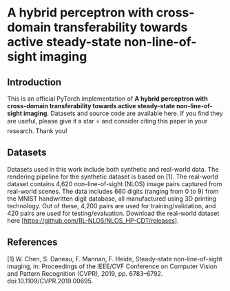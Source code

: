 # A hybrid perceptron with cross-domain transferability towards active steady-state non-line-of-sight imaging
## Introduction
This is an official PyTorch implementation of **A hybrid perceptron with cross-domain transferability towards active steady-state non-line-of-sight imaging**. Datasets and source code are available here. If you find they are useful, please give it a star ⭐ and consider citing this paper in your research. Thank you!

## Datasets
Datasets used in this work include both synthetic and real-world data. The rendering pipeline for the synthetic dataset is based on [1]. The real-world dataset contains 4,620 non-line-of-sight (NLOS) image pairs captured from real-world scenes. The data includes 660 digits (ranging from 0 to 9) from the MNIST handwritten digit database, all manufactured using 3D printing technology. Out of these, 4,200 pairs are used for training/validation, and 420 pairs are used for testing/evaluation. Download the real-world dataset here [https://github.com/RL-NLOS/NLOS_HP-CDT/releases].

## References
[1] W. Chen, S. Daneau, F. Mannan, F. Heide, Steady-state non-line-of-sight imaging, in: Proceedings of the IEEE/CVF Conference on Computer Vision and Pattern Recognition (CVPR), 2019, pp. 6783–6792. doi:10.1109/CVPR.2019.00695.

